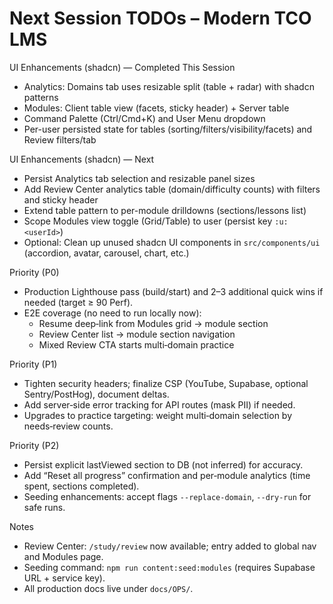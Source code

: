 
# Next Session TODOs – Modern TCO LMS

UI Enhancements (shadcn) — Completed This Session
- Analytics: Domains tab uses resizable split (table + radar) with shadcn patterns
- Modules: Client table view (facets, sticky header) + Server table
- Command Palette (Ctrl/Cmd+K) and User Menu dropdown
- Per-user persisted state for tables (sorting/filters/visibility/facets) and Review filters/tab

UI Enhancements (shadcn) — Next
- Persist Analytics tab selection and resizable panel sizes
- Add Review Center analytics table (domain/difficulty counts) with filters and sticky header
- Extend table pattern to per-module drilldowns (sections/lessons list)
- Scope Modules view toggle (Grid/Table) to user (persist key `:u:<userId>`)
- Optional: Clean up unused shadcn UI components in `src/components/ui` (accordion, avatar, carousel, chart, etc.)

Priority (P0)
- Production Lighthouse pass (build/start) and 2–3 additional quick wins if needed (target ≥ 90 Perf).
- E2E coverage (no need to run locally now):
  - Resume deep‑link from Modules grid → module section
  - Review Center list → module section navigation
  - Mixed Review CTA starts multi‑domain practice

Priority (P1)
- Tighten security headers; finalize CSP (YouTube, Supabase, optional Sentry/PostHog), document deltas.
- Add server‑side error tracking for API routes (mask PII) if needed.
- Upgrades to practice targeting: weight multi‑domain selection by needs‑review counts.

Priority (P2)
- Persist explicit lastViewed section to DB (not inferred) for accuracy.
- Add “Reset all progress” confirmation and per‑module analytics (time spent, sections completed).
- Seeding enhancements: accept flags `--replace-domain`, `--dry-run` for safe runs.

Notes
- Review Center: `/study/review` now available; entry added to global nav and Modules page.
- Seeding command: `npm run content:seed:modules` (requires Supabase URL + service key).
- All production docs live under `docs/OPS/`.
